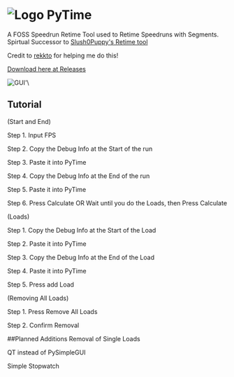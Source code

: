 # ![Logo](https://i.imgur.com/IHAMCx3.png)  PyTime
A FOSS Speedrun Retime Tool used to Retime Speedruns with Segments.
Spirtual Successor to [Slush0Puppy's Retime tool](https://github.com/Slush0Puppy/retime)

Credit to [rekkto](https://github.com/rekkto) for helping me do this!

[Download here at Releases](https://github.com/ConnerConnerConner/PyTime/releases/)


![GUI](https://cdn.discordapp.com/attachments/950210350060544030/1017910408125886474/unknown.png)'\

## Tutorial

(Start and End)

Step 1. Input FPS

Step 2. Copy the Debug Info at the Start of the run

Step 3. Paste it into PyTime

Step 4. Copy the Debug Info at the End of the run

Step 5. Paste it into PyTime

Step 6. Press Calculate OR Wait until you do the Loads, then Press Calculate

(Loads)

Step 1. Copy the Debug Info at the Start of the Load

Step 2. Paste it into PyTime

Step 3. Copy the Debug Info at the End of the Load

Step 4. Paste it into PyTime

Step 5. Press add Load

(Removing All Loads)

Step 1. Press Remove All Loads

Step 2. Confirm Removal

##Planned Additions
Removal of Single Loads

QT instead of PySimpleGUI

Simple Stopwatch
